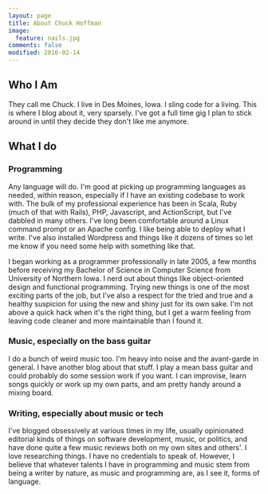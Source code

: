 ```yaml
---
layout: page
title: About Chuck Hoffman
image:
  feature: nails.jpg
comments: false
modified: 2016-02-14
---
```


## Who I Am

They call me Chuck. I live in Des Moines, Iowa. I sling code for a living. This
is where I blog about it, very sparsely. I've got a full time gig I plan to
stick around in until they decide they don't like me anymore.

## What I do

### Programming

Any language will do. I'm good at picking up programming languages as needed,
within reason, especially if I have an existing codebase to work with. The bulk
of my professional experience has been in Scala, Ruby (much of that with Rails),
PHP, Javascript, and ActionScript, but I've dabbled in many others. I've long
been comfortable around a Linux command prompt or an Apache config. I like being
able to deploy what I write. I've also installed Wordpress and things like it
dozens of times so let me know if you need some help with something like that.

I began working as a programmer professionally in late 2005, a few months before
receiving my Bachelor of Science in Computer Science from University of Northern
Iowa. I nerd out about things like object-oriented design and functional
programming. Trying new things is one of the most exciting parts of the job, but
I've also a respect for the tried and true and a healthy suspicion for using the
new and shiny just for its own sake. I'm not above a quick hack when it's the
right thing, but I get a warm feeling from leaving code cleaner and more
maintainable than I found it.

### Music, especially on the bass guitar

I do a bunch of weird music too. I'm heavy into noise and the avant-garde in
general. I have another blog about that stuff. I play a mean bass guitar and
could probably do some session work if you want. I can improvise, learn songs
quickly or work up my own parts, and am pretty handy around a mixing board.

### Writing, especially about music or tech

I've blogged obsessively at various times in my life, usually opinionated
editorial kinds of things on software development, music, or politics, and have
done quite a few music reviews both on my own sites and others'. I love
researching things. I have no credentials to speak of. However, I believe that
whatever talents I have in programming and music stem from being a writer by
nature, as music and programming are, as I see it, forms of language.
